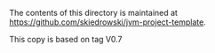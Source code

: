 The contents of this directory is maintained at https://github.com/skiedrowski/jvm-project-template.

This copy is based on tag V0.7